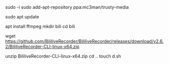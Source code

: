 sudo -i
sudo add-apt-repository ppa:mc3man/trusty-media


sudo apt update


apt install ffmpeg
mkdir bili
cd bili

wget https://github.com/BililiveRecorder/BililiveRecorder/releases/download/v2.6.2/BililiveRecorder-CLI-linux-x64.zip

unzip BililiveRecorder-CLI-linux-x64.zip
cd ..
touch d.sh

